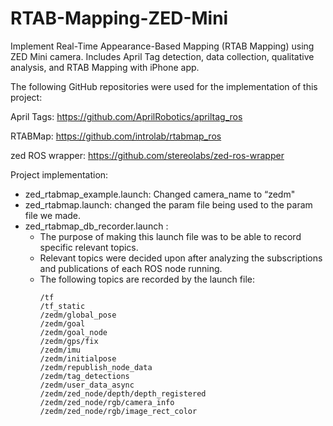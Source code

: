 # RTAB-Mapping-ZED-Mini
Implement Real-Time Appearance-Based Mapping (RTAB Mapping) using ZED Mini camera. Includes April Tag detection, data collection, qualitative analysis, and RTAB Mapping with iPhone app.

The following GitHub repositories were used for the implementation of this project:

April Tags: https://github.com/AprilRobotics/apriltag_ros

RTABMap: https://github.com/introlab/rtabmap_ros

zed ROS wrapper: https://github.com/stereolabs/zed-ros-wrapper

Project implementation:
- zed_rtabmap_example.launch: Changed camera_name to “zedm"
- zed_rtabmap.launch: changed the param file being used to the param file we made.
- zed_rtabmap_db_recorder.launch :
    - The purpose of making this launch file was to be able to record specific relevant topics.
    - Relevant topics were decided upon after analyzing the subscriptions and publications of each ROS node running.
    - The following topics are recorded by the launch file:
      ```
      /tf 
      /tf_static 
      /zedm/global_pose 
      /zedm/goal 
      /zedm/goal_node 
      /zedm/gps/fix 
      /zedm/imu 
      /zedm/initialpose 
      /zedm/republish_node_data 
      /zedm/tag_detections 
      /zedm/user_data_async 
      /zedm/zed_node/depth/depth_registered 
      /zedm/zed_node/rgb/camera_info 
      /zedm/zed_node/rgb/image_rect_color
      ```
